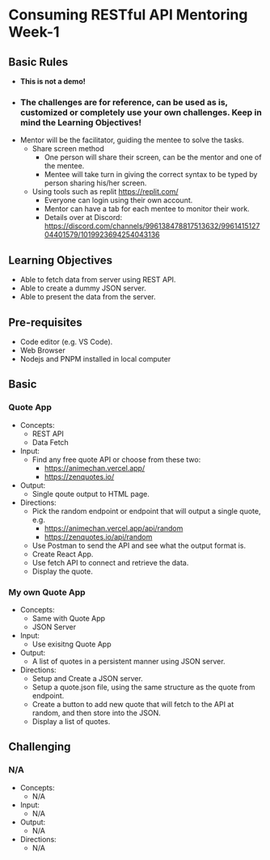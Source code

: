 # Consuming RESTful API Mentoring Week-1

## Basic Rules
- **This is not a demo!**
- ### **The challenges are for reference, can be used as is, customized or completely use your own challenges. Keep in mind the Learning Objectives!**
- Mentor will be the facilitator, guiding the mentee to solve the tasks.
  - Share screen method
    - One person will share their screen, can be the mentor and one of the mentee.
    - Mentee will take turn in giving the correct syntax to be typed by person sharing his/her screen.
  - Using tools such as replit https://replit.com/
    - Everyone can login using their own account.
    - Mentor can have a tab for each mentee to monitor their work.
    - Details over at Discord: https://discord.com/channels/996138478817513632/996141512704401579/1019923694254043136
  
## Learning Objectives

- Able to fetch data from server using REST API.
- Able to create a dummy JSON server.
- Able to present the data from the server.

## Pre-requisites

- Code editor (e.g. VS Code).
- Web Browser
- Nodejs and PNPM installed in local computer

## Basic

### Quote App

- Concepts:
  - REST API
  - Data Fetch
- Input:
  - Find any free quote API or choose from these two:
    - https://animechan.vercel.app/
    - https://zenquotes.io/
- Output:
  - Single qoute output to HTML page.
- Directions:
  - Pick the random endpoint or endpoint that will output a single quote, e.g.
    - https://animechan.vercel.app/api/random
    - https://zenquotes.io/api/random
  - Use Postman to send the API and see what the output format is.
  - Create React App.
  - Use fetch API to connect and retrieve the data.
  - Display the quote.

### My own Quote App

- Concepts:
  - Same with Quote App
  - JSON Server
- Input:
  - Use exisitng Quote App
- Output:
  - A list of quotes in a persistent manner using JSON server.
- Directions:
  - Setup and Create a JSON server.
  - Setup a quote.json file, using the same structure as the quote from endpoint.
  - Create a button to add new quote that will fetch to the API at random, and then store into the JSON.
  - Display a list of quotes.

## Challenging

### N/A

- Concepts:
  - N/A
- Input:
  - N/A
- Output:
  - N/A
- Directions:
  - N/A

